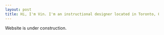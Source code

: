 ```yaml
---
layout: post
title: Hi, I'm Vin. I'm an instructional designer located in Toronto, Ontario. 
---
```

Website is under construction.
